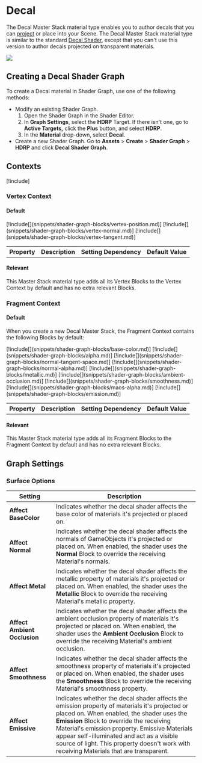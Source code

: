 # Decal

The Decal Master Stack material type enables you to author decals that you can [project](Decal-Projector.md) or place into your Scene. The Decal Master Stack material type is similar to the standard [Decal Shader](Decal-Shader.md), except that you can't use this version to author decals projected on transparent materials.

![](Images/HDRPFeatures-DecalShader.png)

## Creating a Decal Shader Graph

To create a Decal material in Shader Graph, use one of the following methods:

* Modify an existing Shader Graph.
    1. Open the Shader Graph in the Shader Editor.
    2. In **Graph Settings**, select the **HDRP** Target. If there isn't one, go to **Active Targets,** click the **Plus** button, and select **HDRP**.
    3. In the **Material** drop-down, select **Decal**.
* Create a new Shader Graph. Go to **Assets** > **Create** > **Shader Graph** > **HDRP** and click **Decal Shader Graph**.

## Contexts

[!include[](snippets/master-stacks-contexts-intro.md)]

### Vertex Context

#### Default

<table>
<tr>
<th>Property</th>
<th>Description</th>
<th>Setting Dependency</th>
<th>Default Value</th>
</tr>
[!include[](snippets/shader-graph-blocks/vertex-position.md)]
[!include[](snippets/shader-graph-blocks/vertex-normal.md)]
[!include[](snippets/shader-graph-blocks/vertex-tangent.md)]
</table>

#### Relevant

This Master Stack material type adds all its Vertex Blocks to the Vertex Context by default and has no extra relevant Blocks.

### Fragment Context

#### Default

When you create a new Decal Master Stack, the Fragment Context contains the following Blocks by default:

<table>
<tr>
<th>Property</th>
<th>Description</th>
<th>Setting Dependency</th>
<th>Default Value</th>
</tr>
[!include[](snippets/shader-graph-blocks/base-color.md)]
[!include[](snippets/shader-graph-blocks/alpha.md)]
[!include[](snippets/shader-graph-blocks/normal-tangent-space.md)]
[!include[](snippets/shader-graph-blocks/normal-alpha.md)]
[!include[](snippets/shader-graph-blocks/metallic.md)]
[!include[](snippets/shader-graph-blocks/ambient-occlusion.md)]
[!include[](snippets/shader-graph-blocks/smoothness.md)]
[!include[](snippets/shader-graph-blocks/maos-alpha.md)]
[!include[](snippets/shader-graph-blocks/emission.md)]
</table>

#### Relevant

This Master Stack material type adds all its Fragment Blocks to the Fragment Context by default and has no extra relevant Blocks.

## Graph Settings

### Surface Options

| **Setting**                  | **Description**                                              |
| ---------------------------- | ------------------------------------------------------------ |
| **Affect BaseColor**         | Indicates whether the decal shader affects the base color of materials it's projected or placed on. |
| **Affect Normal**            | Indicates whether the decal shader affects the normals of GameObjects it's projected or placed on. When enabled, the shader uses the **Normal** Block to override the receiving Material's normals. |
| **Affect Metal**             | Indicates whether the decal shader affects the metallic property of materials it's projected or placed on. When enabled, the shader uses the **Metallic** Block to override the receiving Material's metallic property. |
| **Affect Ambient Occlusion** | Indicates whether the decal shader affects the ambient occlusion property of materials it's projected or placed on. When enabled, the shader uses the **Ambient Occlusion** Block to override the receiving Material's ambient occlusion. |
| **Affect Smoothness**        | Indicates whether the decal shader affects the smoothness property of materials it's projected or placed on. When enabled, the shader uses the **Smoothness** Block to override the receiving Material's smoothness property. |
| **Affect Emissive**          | Indicates whether the decal shader affects the emission property of materials it's projected or placed on. When enabled, the shader uses the **Emission** Block to override the receiving Material's emission property. Emissive Materials appear self-illuminated and act as a visible source of light. This property doesn't work with receiving Materials that are transparent. |
